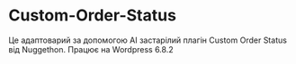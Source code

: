 # Custom-Order-Status
Це адаптоварий за допомогою AI застарілий плагін Custom Order Status від Nuggethon.
Працює на Wordpress 6.8.2

